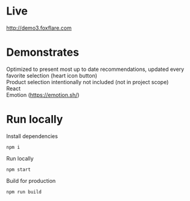 # Live
http://demo3.foxflare.com

# Demonstrates
Optimized to present most up to date recommendations, updated every favorite selection (heart icon button)  
Product selection intentionally not included (not in project scope)  
React  
Emotion (https://emotion.sh/)  


# Run locally
Install dependencies
```
npm i
```
Run locally
```
npm start
```
Build for production
```
npm run build
```
